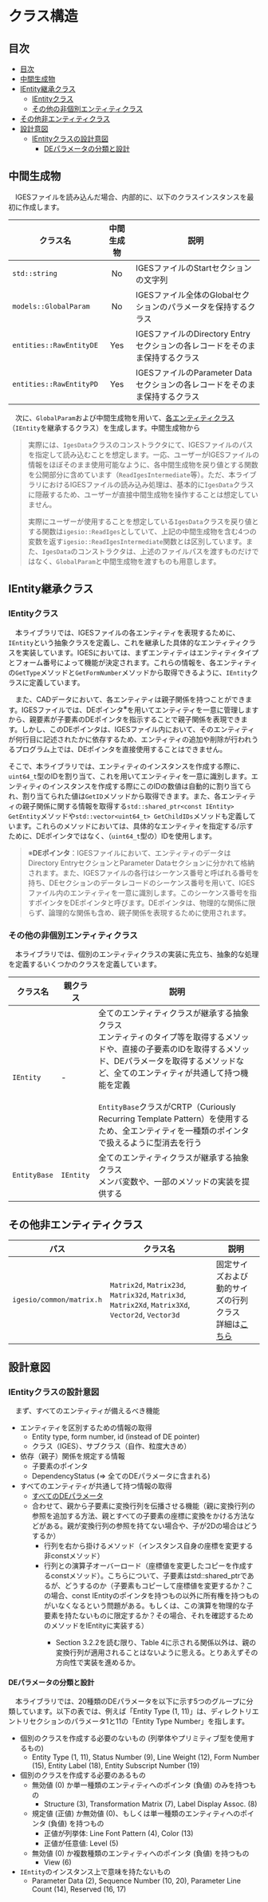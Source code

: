 # クラス構造

## 目次

- [目次](#目次)
- [中間生成物](#中間生成物)
- [IEntity継承クラス](#ientity継承クラス)
  - [IEntityクラス](#ientityクラス)
  - [その他の非個別エンティティクラス](#その他の非個別エンティティクラス)
- [その他非エンティティクラス](#その他非エンティティクラス)
- [設計意図](#設計意図)
  - [IEntityクラスの設計意図](#ientityクラスの設計意図)
    - [DEパラメータの分類と設計](#deパラメータの分類と設計)

## 中間生成物

　IGESファイルを読み込んだ場合、内部的に、以下のクラスインスタンスを最初に作成します。

| クラス名 | 中間生成物 | 説明 |
| --- | :-: | --- |
| `std::string` | No | IGESファイルのStartセクションの文字列 |
| `models::GlobalParam` | No | IGESファイル全体のGlobalセクションのパラメータを保持するクラス |
| `entities::RawEntityDE` | Yes | IGESファイルのDirectory Entryセクションの各レコードをそのまま保持するクラス |
| `entities::RawEntityPD` | Yes | IGESファイルのParameter Dataセクションの各レコードをそのまま保持するクラス |

　次に、`GlobalParam`および中間生成物を用いて、[各エンティティクラス](#ientity継承クラス)（`IEntity`を継承するクラス）を生成します。中間生成物から

> 実際には、`IgesData`クラスのコンストラクタにて、IGESファイルのパスを指定して読み込むことを想定します。一応、ユーザーがIGESファイルの情報をほぼそのまま使用可能なように、各中間生成物を戻り値とする関数を公開部分に含めています（`ReadIgesIntermediate`等）。ただ、本ライブラリにおけるIGESファイルの読み込み処理は、基本的に`IgesData`クラスに隠蔽するため、ユーザーが直接中間生成物を操作することは想定していません。
>
> 実際にユーザーが使用することを想定している`IgesData`クラスを戻り値とする関数は`igesio::ReadIges`としていて、上記の中間生成物を含む4つの変数を返す`igesio::ReadIgesIntermediate`関数とは区別しています。また、`IgesData`のコンストラクタは、上述のファイルパスを渡すものだけではなく、`GlobalParam`と中間生成物を渡すものも用意します。

## IEntity継承クラス

### IEntityクラス

　本ライブラリでは、IGESファイルの各エンティティを表現するために、`IEntity`という抽象クラスを定義し、これを継承した具体的なエンティティクラスを実装しています。IGESにおいては、まずエンティティはエンティティタイプとフォーム番号によって機能が決定されます。これらの情報を、各エンティティの`GetType`メソッドと`GetFormNumber`メソッドから取得できるように、`IEntity`クラスに定義しています。

　また、CADデータにおいて、各エンティティは親子関係を持つことができます。IGESファイルでは、DEポインタ<sup>※</sup>を用いてエンティティを一意に管理しますから、親要素が子要素のDEポインタを指示することで親子関係を表現できます。しかし、このDEポインタは、IGESファイル内において、そのエンティティが何行目に記述されたかに依存するため、エンティティの追加や削除が行われうるプログラム上では、DEポインタを直接使用することはできません。

そこで、本ライブラリでは、エンティティのインスタンスを作成する際に、`uint64_t`型のIDを割り当て、これを用いてエンティティを一意に識別します。エンティティのインスタンスを作成する際にこのIDの数値は自動的に割り当てられ、割り当てられた値は`GetID`メソッドから取得できます。また、各エンティティの親子関係に関する情報を取得する`std::shared_ptr<const IEntity> GetEntity`メソッドや`std::vector<uint64_t> GetChildIDs`メソッドも定義しています。これらのメソッドにおいては、具体的なエンティティを指定する/示すために、DEポインタではなく、（`uint64_t`型の）IDを使用します。

> ※**DEポインタ**：IGESファイルにおいて、エンティティのデータはDirectory EntryセクションとParameter Dataセクションに分かれて格納されます。また、IGESファイルの各行はシーケンス番号と呼ばれる番号を持ち、DEセクションのデータレコードのシーケンス番号を用いて、IGESファイル内のエンティティを一意に識別します。このシーケンス番号を指すポインタをDEポインタと呼びます。DEポインタは、物理的な関係に限らず、論理的な関係も含め、親子関係を表現するために使用されます。

### その他の非個別エンティティクラス

　本ライブラリでは、個別のエンティティクラスの実装に先立ち、抽象的な処理を定義するいくつかのクラスを定義しています。

| クラス名 | 親クラス | 説明 |
| --- | --- | --- |
| `IEntity` | - | 全てのエンティティクラスが継承する抽象クラス<br>エンティティのタイプ等を取得するメソッドや、直接の子要素のIDを取得するメソッド、DEパラメータを取得するメソッドなど、全てのエンティティが共通して持つ機能を定義<br><br>`EntityBase`クラスがCRTP（Curiously Recurring Template Pattern）を使用するため、全エンティティを一種類のポインタで扱えるように型消去を行う |
| `EntityBase` | `IEntity` | 全てのエンティティクラスが継承する抽象クラス<br>メンバ変数や、一部のメソッドの実装を提供する |

## その他非エンティティクラス

| パス | クラス名 | 説明 |
| --- | --- | --- |
| `igesio/common/matrix.h` | `Matrix2d`, `Matrix23d`, `Matrix32d`, `Matrix3d`, `Matrix2Xd`, `Matrix3Xd`, `Vector2d`, `Vector3d` | 固定サイズおよび動的サイズの行列クラス<br>詳細は[こちら](./common/matrix_ja.md) |

## 設計意図

### IEntityクラスの設計意図

　まず、すべてのエンティティが備えるべき機能

- エンティティを区別するための情報の取得
  - Entity type, form number, id (instead of DE pointer)
  - クラス（IGES）、サブクラス（自作、粒度大きめ）
- 依存（親子）関係を規定する情報
  - 子要素のポインタ
  - DependencyStatus (⇒ 全てのDEパラメータに含まれる)
- すべてのエンティティが共通して持つ情報の取得
  - [すべてのDEパラメータ](#deパラメータの分類と設計)
  - 合わせて、親から子要素に変換行列を伝播させる機能（親に変換行列の参照を追加する方法、親とすべての子要素の座標に変換をかける方法などがある。親が変換行列の参照を持てない場合や、子が2Dの場合はどうするか）
    - 行列を右から掛けるメソッド（インスタンス自身の座標を変更する非constメソッド）
    - 行列との演算子オーバーロード（座標値を変更したコピーを作成するconstメソッド）。こちらについて、子要素はstd::shared_ptr<const IEntity>であるが、どうするのか（子要素もコピーして座標値を変更するか？この場合、const IEntityのポインタを持つもの以外に所有権を持つものがいなくなるという問題がある。もしくは、この演算を物理的な子要素を持たないものに限定するか？その場合、それを確認するためのメソッドをIEntityに実装する）
      - Section 3.2.2を読む限り、Table 4に示される関係以外は、親の変換行列が適用されることはないように思える。とりあえずその方向性で実装を進めるか。

#### DEパラメータの分類と設計

　本ライブラリでは、20種類のDEパラメータを以下に示す5つのグループに分類しています。以下の表では、例えば「Entity Type (1, 11)」は、ディレクトリエントリセクションのパラメータ1と11の「Entity Type Number」を指します。

- 個別のクラスを作成する必要のないもの (列挙体やプリミティブ型を使用するもの)
  - Entity Type (1, 11), Status Number (9), Line Weight (12), Form Number (15), Entity Label (18), Entity Subscript Number (19)
- 個別のクラスを作成する必要のあるもの
  - 無効値 (0) か単一種類のエンティティへのポインタ (負値) のみを持つもの
    - Structure (3), Transformation Matrix (7), Label Display Assoc. (8)
  - 規定値 (正値) か無効値 (0)、もしくは単一種類のエンティティへのポインタ (負値) を持つもの
    - 正値が列挙体: Line Font Pattern (4), Color (13)
    - 正値が任意値: Level (5)
  - 無効値 (0) か複数種類のエンティティへのポインタ (負値) を持つもの
    - View (6)
- `IEntity`のインスタンス上で意味を持たないもの
  - Parameter Data (2), Sequence Number (10, 20), Parameter Line Count (14), Reserved (16, 17)
